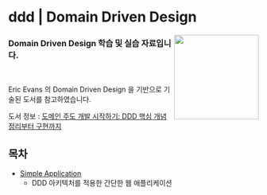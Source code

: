 # ddd | Domain Driven Design

<img align="right" src="https://github.com/jeongwon201/ddd/assets/81132541/26d78df8-7f4e-4ea4-a940-cca8c38338ef" height="170px"/>
<h3 align="left">Domain Driven Design 학습 및 실습 자료입니다.</h3>
<br />

Eric Evans 의 Domain Driven Design 을 기반으로 기술된 도서를 참고하였습니다.  

도서 정보 : <a href="https://product.kyobobook.co.kr/detail/S000001810495">도메인 주도 개발 시작하기: DDD 핵심 개념 정리부터 구현까지</a>
<br />

## 목차

- <a href="https://github.com/jeongwon201/ddd/tree/main/simple-application">Simple Application</a>
  - DDD 아키텍처를 적용한 간단한 웹 애플리케이션

